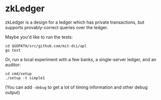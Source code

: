 # zkLedger

zkLedger is a design for a ledger which has private transactions, but supports provably-correct queries over the ledger.

Maybe you'd like to run the tests:

```
cd $GOPATH/src/github.com/mit-dci/apl
go test
```

Or, run a local experiment with a few banks, a single-server ledger, and an auditor:


```
cd cmd/setup
./setup -t simple1
```

(You can add `-debug` to get a lot of timing information and other debug output)